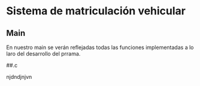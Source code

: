 # Sistema de matriculación vehicular
## Main
En nuestro main se verán reflejadas todas las funciones implementadas a lo laro del desarrollo del prrama.


##.c

njdndjnjvn
